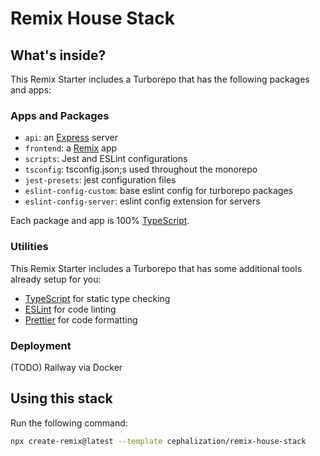 # Remix House Stack

## What's inside?

This Remix Starter includes a Turborepo that has the following packages and apps:

### Apps and Packages

- `api`: an [Express](https://expressjs.com/) server
- `frontend`: a [Remix](https://remix.run/) app
- `scripts`: Jest and ESLint configurations
- `tsconfig`: tsconfig.json;s used throughout the monorepo
- `jest-presets`: jest configuration files
- `eslint-config-custom`: base eslint config for turborepo packages
- `eslint-config-server`: eslint config extension for servers

Each package and app is 100% [TypeScript](https://www.typescriptlang.org/).

### Utilities

This Remix Starter includes a Turborepo that has some additional tools already setup for you:

- [TypeScript](https://www.typescriptlang.org/) for static type checking
- [ESLint](https://eslint.org/) for code linting
- [Prettier](https://prettier.io) for code formatting

### Deployment

(TODO) Railway via Docker

## Using this stack

Run the following command:

```sh
npx create-remix@latest --template cephalization/remix-house-stack
```
